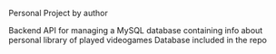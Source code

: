 Personal Project by author

Backend API for managing a MySQL database containing info about personal library of played videogames
Database included in the repo
